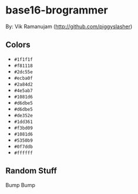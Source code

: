 # base16-brogrammer

By: Vik Ramanujam (http://github.com/piggyslasher)

## Colors

* `#1f1f1f`
* `#f81118`
* `#2dc55e`
* `#ecba0f`
* `#2a84d2`
* `#4e5ab7`
* `#1081d6`
* `#d6dbe5`
* `#d6dbe5`
* `#de352e`
* `#1dd361`
* `#f3bd09`
* `#1081d6`
* `#5350b9`
* `#0f7ddb`
* `#ffffff`

## Random Stuff

Bump
Bump
